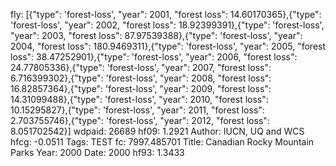 fly: [{"type": 'forest-loss', "year": 2001, "forest loss": 14.60170365},{"type": 'forest-loss', "year": 2002, "forest loss": 18.92399391},{"type": 'forest-loss', "year": 2003, "forest loss": 87.97539388},{"type": 'forest-loss', "year": 2004, "forest loss": 180.9469311},{"type": 'forest-loss', "year": 2005, "forest loss": 38.47252901},{"type": 'forest-loss', "year": 2006, "forest loss": 24.77805336},{"type": 'forest-loss', "year": 2007, "forest loss": 6.716399302},{"type": 'forest-loss', "year": 2008, "forest loss": 16.82857364},{"type": 'forest-loss', "year": 2009, "forest loss": 14.31099488},{"type": 'forest-loss', "year": 2010, "forest loss": 10.15295827},{"type": 'forest-loss', "year": 2011, "forest loss": 2.703755746},{"type": 'forest-loss', "year": 2012, "forest loss": 8.051702542}]
wdpaid: 26689
hf09: 1.2921
Author: IUCN, UQ and WCS
hfcg: -0.0511
Tags: TEST
fc: 7997.485701
Title: Canadian Rocky Mountain Parks
Year: 2000
Date: 2000
hf93: 1.3433
